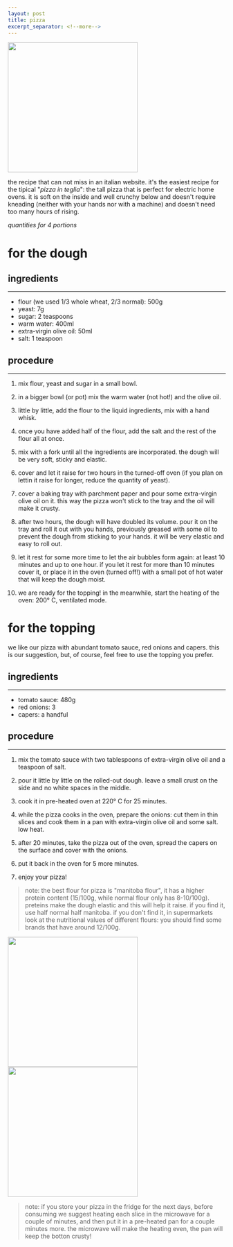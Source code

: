 ```yaml
---
layout: post
title: pizza
excerpt_separator: <!--more-->
---
```


 <img src="../../../images/pizza.jpeg" width="300">
 
 <!--more-->

the recipe that can not miss in an italian website. it's the easiest recipe for the tipical "*pizza in teglia*": the tall pizza that is perfect for electric home ovens. it is soft on the inside and well crunchy below and doesn't require kneading (neither with your hands nor with a machine) and doesn't need too many hours of rising.

*quantities for 4 portions*
 
# for the dough


## ingredients
---

 - flour (we used 1/3 whole wheat, 2/3 normal): 500g 
 - yeast: 7g
 - sugar: 2 teaspoons
 - warm water: 400ml
 - extra-virgin olive oil: 50ml
 - salt: 1 teaspoon


## procedure
---

1. mix flour, yeast and sugar in a small bowl.
   
2. in a bigger bowl (or pot) mix the warm water (not hot!) and the olive oil.
   
3. little by little, add the flour to the liquid ingredients, mix with a hand whisk.
   
4. once you have added half of the flour, add the salt and the rest of the flour all at once. 
   
5. mix with a fork until all the ingredients are incorporated. the dough will be very soft, sticky and elastic.
   
6. cover and let it raise for two hours in the turned-off oven (if you plan on lettin it raise for longer, reduce the quantity of yeast).
   
7. cover a baking tray with parchment paper and pour some extra-virgin olive oil on it. this way the pizza won't stick to the tray and the oil will make it crusty.
   
8. after two hours, the dough will have doubled its volume. pour it on the tray and roll it out with you hands, previously greased with some oil to prevent the dough from sticking to your hands. it will be very elastic and easy to roll out.
   
9.  let it rest for some more time to let the air bubbles form again: at least 10 minutes and up to one hour. if you let it rest for more than 10 minutes cover it, or place it in the oven (turned off!) with a small pot of hot water that will keep the dough moist.
    
10. we are ready for the topping! in the meanwhile, start the heating of the oven: 200° C, ventilated mode.

# for the topping

we like our pizza with abundant tomato sauce, red onions and capers. this is our suggestion, but, of course, feel free to use the topping you prefer.

## ingredients
---

- tomato sauce: 480g
- red onions: 3
- capers: a handful

## procedure
---

1. mix the tomato sauce with two tablespoons of extra-virgin olive oil and a teaspoon of salt.
   
2. pour it little by little on the rolled-out dough. leave a small crust on the side and no white spaces in the middle.
   
3. cook it in pre-heated oven at 220° C for 25 minutes.
   
4. while the pizza cooks in the oven, prepare the onions: cut them in thin slices and cook them in a pan with extra-virgin olive oil and some salt. low heat.
   
5. after 20 minutes, take the pizza out of the oven, spread the capers on the surface and cover with the onions.
   
6. put it back in the oven for 5 more minutes.
   
7. enjoy your pizza!

> note: the best flour for pizza is "manitoba flour", it has a higher protein content (15/100g, while normal flour only has 8-10/100g). preteins make the dough elastic and this will help it raise. if you find it, use half normal half manitoba. if you don't find it, in supermarkets look at the nutritional values of different flours: you should find some brands that have around 12/100g.

 <img src="../../../images/pizza-side.jpeg" width="300">
  <img src="../../../images/pizza-big.jpeg" width="300">

> note: if you store your pizza in the fridge for the next days, before consuming we suggest heating each slice in the microwave for a couple of minutes, and then put it in a pre-heated pan for a couple minutes more. the microwave will make the heating even, the pan will keep the botton crusty!